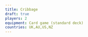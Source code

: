 ```yaml
---
title: Cribbage
draft: true
players: 2
equipment: Card game (standard deck)
countries: UK,AU,US,NZ
---
```

